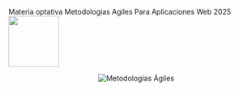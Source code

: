 
Materia optativa Metodologias Agiles Para Aplicaciones Web 2025
<img src="https://media.giphy.com/media/WUlplcMpOCEmTGBtBW/giphy.gif" width="100">


<p align="center">
  <img src="https://user-images.githubusercontent.com/74038190/213760482-f7fa7b7b-7d6c-4063-bdd7-4483749948ad.gif" alt="Metodologías Ágiles">
</p>

